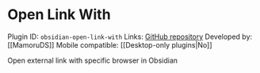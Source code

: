 # Open Link With

Plugin ID: `obsidian-open-link-with`
Links: [GitHub repository](https://github.com/MamoruDS/obsidian-open-link-with)
Developed by: [[MamoruDS]]
Mobile compatible: [[Desktop-only plugins|No]]

Open external link with specific browser in Obsidian
